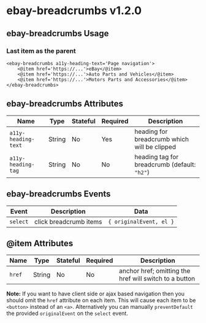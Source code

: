 # ebay-breadcrumbs v1.2.0

## ebay-breadcrumbs Usage

### Last item as the parent

```marko
<ebay-breadcrumbs a11y-heading-text='Page navigation'>
    <@item href='https://...'>eBay</@item>
    <@item href='https://...'>Auto Parts and Vehicles</@item>
    <@item href='https://...'>Motors Parts and Accessories</@item>
</ebay-breadcrumbs>
```

## ebay-breadcrumbs Attributes

Name | Type | Stateful | Required | Description
--- | --- | --- | --- | ---
`a11y-heading-text` | String | No | Yes | heading for breadcrumb which will be clipped
`a11y-heading-tag` | String | No | No | heading tag for breadcrumb (default: `"h2"`)

## ebay-breadcrumbs Events

Event | Description | Data
--- | --- | ---
`select` | click breadcrumb items | `{ originalEvent, el }`

## @item Attributes

Name | Type | Stateful | Required | Description
--- | --- | --- | --- | ---
`href` | String | No | No | anchor href; omitting the href will switch to a button

**Note:** If you want to have client side or ajax based navigation then you should omit the `href` attribute on each item. This will cause each item to be `<button>` instead of an `<a>`. Alternatively you can manually `preventDefault` the provided `originalEvent` on the `select` event.
